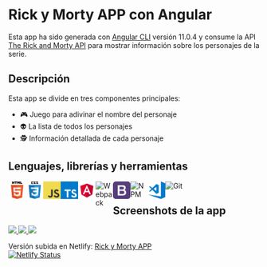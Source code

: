 # Rick y Morty APP con Angular

Esta app ha sido generada con [Angular CLI](https://github.com/angular/angular-cli) versión 11.0.4 y consume la API [The Rick and Morty API](https://rickandmortyapi.com/) para mostrar información sobre los personajes de la serie.

## Descripción

Esta app se divide en tres componentes principales: 
* 🎮 Juego para adivinar el nombre del personaje 
* 👽 La lista de todos los personajes 
* 🕵️ Información detallada de cada personaje

## Lenguajes, librerías y herramientas
<img align="left" alt="HTML5" width="35px" src="https://raw.githubusercontent.com/github/explore/80688e429a7d4ef2fca1e82350fe8e3517d3494d/topics/html/html.png"/>
<img align="left" alt="CSS3" width="35px" src="https://raw.githubusercontent.com/github/explore/80688e429a7d4ef2fca1e82350fe8e3517d3494d/topics/css/css.png"/> 
<img align="left" alt="JavaScript" width="35px" src="https://raw.githubusercontent.com/github/explore/80688e429a7d4ef2fca1e82350fe8e3517d3494d/topics/javascript/javascript.png"/>
<img align="left" alt="TypeScript" width="35px" src="https://raw.githubusercontent.com/github/explore/80688e429a7d4ef2fca1e82350fe8e3517d3494d/topics/typescript/typescript.png"/>
<img align="left" alt="Angular" width="35px" src="https://raw.githubusercontent.com/github/explore/80688e429a7d4ef2fca1e82350fe8e3517d3494d/topics/angular/angular.png"/>
<img align="left" alt="Webpack" width="35px" src="https://www.vectorlogo.zone/logos/js_webpack/js_webpack-icon.svg"/>
<img align="left" alt="Bootstrap" width="35px" src="https://raw.githubusercontent.com/github/explore/80688e429a7d4ef2fca1e82350fe8e3517d3494d/topics/bootstrap/bootstrap.png"/>
<img align="left" alt="NPM" width="35px" src="https://www.vectorlogo.zone/logos/npmjs/npmjs-ar21.svg"/>
<img align="left" alt="Visual Studio Code" width="35px" src="https://raw.githubusercontent.com/github/explore/80688e429a7d4ef2fca1e82350fe8e3517d3494d/topics/visual-studio-code/visual-studio-code.png"/>
<img align="left" alt="Git" width="35px" src="https://www.vectorlogo.zone/logos/git-scm/git-scm-icon.svg"/><br/>

## Screenshots de la app

<a href="https://mcasal-angular-api.netlify.app">
  <img height="230em" src="https://user-images.githubusercontent.com/60666104/115677985-52194b80-a351-11eb-8eb2-055656bb2ebb.png"/>
  <img height="230em" src="https://user-images.githubusercontent.com/60666104/115677966-4d549780-a351-11eb-9f4c-d73f8127e9a8.png"/>
  <img height="230em" src="https://user-images.githubusercontent.com/60666104/115677990-52b1e200-a351-11eb-98fd-c7476ef293b5.png"/>
</a>



Versión subida en Netlify: [Rick y Morty APP](mcasal-angular-api.netlify.app)<br/>
[![Netlify Status](https://api.netlify.com/api/v1/badges/55c39d29-79ac-4d18-ac6f-2f873c822136/deploy-status)](https://app.netlify.com/sites/mcasal-angular-api/deploys)
